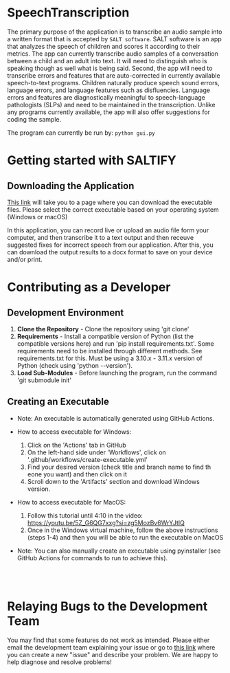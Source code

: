 # SpeechTranscription

The primary purpose of the application is to transcribe an audio sample into a written format that is accepted by `SALT software`. SALT software is an app that analyzes the speech of children and scores it according to their metrics.
The app can currently transcribe audio samples of a conversation between a child and an adult into text. It will need to distinguish who is speaking though as well what is being said. Second, the app will need to transcribe errors and features that are auto-corrected in currently available speech-to-text programs. Children naturally produce speech sound errors, language errors, and language features such as disfluencies. Language errors and features are diagnostically meaningful to speech-language pathologists (SLPs) and need to be maintained in the transcription. Unlike any programs currently available, the app will also offer suggestions for coding the sample.

The program can currently be run by:
`python gui.py`

   # Getting started with SALTIFY

## **Downloading the Application**

[This link](https://github.com/oss-slu/SpeechTranscription/releases) will take you to a page where you can download the executable files. Please select the correct executable based on your operating system (Windows or macOS)

In this application, you can record live or upload an audio file form your computer, and then transcribe it to a text output and then receuve suggested fixes for incorrect speech from our application. After this, you can download the output results to a docx format to save on your device and/or print.

# Contributing as a Developer

## Development Environment
1. **Clone the Repository** - Clone the repository using 'git clone'
2. **Requirements** - Install a compatible version of Python (list the compatible versions here) and run 'pip install requirements.txt'. Some requirements need to be installed through different methods. See requirements.txt for this. Must be using a 3.10.x - 3.11.x version of Python (check using 'python --version').
3. **Load Sub-Modules** - Before launching the program, run the command 'git submodule init'

## Creating an Executable

- Note: An executable is automatically generated using GitHub Actions.

- How to access executable for Windows:
   1. Click on the 'Actions' tab in GitHub
   2. On the left-hand side under 'Workflows', click on '.github/workflows/create-executable.yml'
   3. Find your desired version (check title and branch name to find th eone you want) and then click on it
   4. Scroll down to the 'Artifacts' section and download Windows version.

- How to access executable for MacOS:
   1. Follow this tutorial until 4:10 in the video: https://youtu.be/5Z_G6QG7xxg?si=zg5MozBv6WrYJtIQ 
   2. Once in the Windows virtual machine, follow the above instructions (steps 1-4) and then you will be able to run the executable on MacOS
 
 - Note: You can also manually create an executable using pyinstaller (see GitHub Actions for commands to run to achieve this). 
    
<br />
<br />

# Relaying Bugs to the Development Team

You may find that some features do not work as intended. Please either email the development team explaining your issue or go to [this link](https://github.com/oss-slu/SpeechTranscription/issues) where you can create a new "issue" and describe your problem. We are happy to help diagnose and resolve problems!